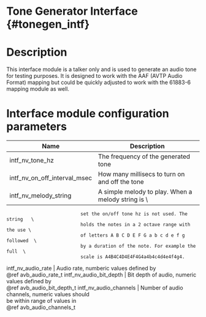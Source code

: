 Tone Generator Interface {#tonegen_intf}
========================

# Description

This interface module is a talker only and is used to generate an audio 
tone for testing purposes. It is designed to work with the AAF (AVTP 
Audio Format) mapping but could be quickly adjusted to work with the 
61883-6 mapping module as well. 

# Interface module configuration parameters

Name                         | Description
-----------------------------|---------------------------
intf_nv_tone_hz              | The frequency of the generated tone
intf_nv_on_off_interval_msec | How many millisecs to turn on and off the tone
intf_nv_melody_string        | A simple melody to play. When a melody string is \
                               set the on/off tone hz is not used. The string   \
                               holds the notes in a 2 octave range with the use \
                               of letters A B C D E F G a b c d e f g followed  \
                               by a duration of the note. For example the full  \
                               scale is A4B4C4D4E4F4G4a4b4c4d4e4f4g4.   
intf_nv_audio_rate           | Audio rate, numberic values defined by           \
                               @ref avb_audio_rate_t
intf_nv_audio_bit_depth      | Bit depth of audio, numeric values defined by    \
                               @ref avb_audio_bit_depth_t
intf_nv_audio_channels       | Number of audio channels, numeric values should  \
                               be within range of values in                     \
                               @ref avb_audio_channels_t

